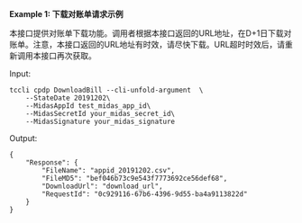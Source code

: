 **Example 1: 下载对账单请求示例**

本接口提供对账单下载功能。调用者根据本接口返回的URL地址，在D+1日下载对账单。注意，本接口返回的URL地址有时效，请尽快下载。URL超时时效后，请重新调用本接口再次获取。

Input: 

```
tccli cpdp DownloadBill --cli-unfold-argument  \
    --StateDate 20191202\
    --MidasAppId test_midas_app_id\
    --MidasSecretId your_midas_secret_id\
    --MidasSignature your_midas_signature
```

Output: 
```
{
    "Response": {
        "FileName": "appid_20191202.csv",
        "FileMD5": "bef046b73c9e543f7773692ce56def68",
        "DownloadUrl": "download_url",
        "RequestId": "0c929116-67b6-4396-9d55-ba4a9113822d"
    }
}
```

